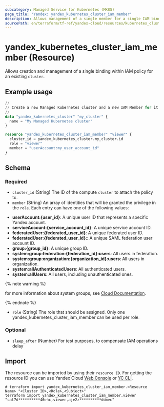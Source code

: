 ```yaml
---
subcategory: Managed Service for Kubernetes (MK8S)
page_title: 'Yandex: yandex_kubernetes_cluster_iam_member'
description: Allows management of a single member for a single IAM binding for a Yandex Kubernetes cluster.
sourcePath: en/terraform/tf-ref/yandex-cloud/resources/kubernetes_cluster_iam_member.md
---
```


# yandex_kubernetes_cluster_iam_member (Resource)

Allows creation and management of a single binding within IAM policy for an existing `cluster`.

## Example usage

```terraform
//
// Create a new Managed Kubernetes cluster and a new IAM Member for it.
//
data "yandex_kubernetes_cluster" "my_cluster" {
  name = "My Managed Kubernetes cluster"
}

resource "yandex_kubernetes_cluster_iam_member" "viewer" {
  cluster_id = yandex_kubernetes_cluster.my_cluster.id
  role = "viewer"
  member = "userAccount:my_user_account_id"
}
```
<!-- schema generated by tfplugindocs -->
## Schema

### Required

- `cluster_id` (String) The ID of the compute `cluster` to attach the policy to.
- `member` (String) An array of identities that will be granted the privilege in the `role`. Each entry can have one of the following values:
 * **userAccount:{user_id}**: A unique user ID that represents a specific Yandex account.
 * **serviceAccount:{service_account_id}**: A unique service account ID.
 * **federatedUser:{federated_user_id}**: A unique federated user ID.
 * **federatedUser:{federated_user_id}:**: A unique SAML federation user account ID.
 * **group:{group_id}**: A unique group ID.
 * **system:group:federation:{federation_id}:users**: All users in federation.
 * **system:group:organization:{organization_id}:users**: All users in organization.
 * **system:allAuthenticatedUsers**: All authenticated users.
 * **system:allUsers**: All users, including unauthenticated ones.

{% note warning %}

for more information about system groups, see [Cloud Documentation](https://yandex.cloud/docs/iam/concepts/access-control/system-group).

{% endnote %}

- `role` (String) The role that should be assigned. Only one yandex_kubernetes_cluster_iam_member can be used per role.

### Optional

- `sleep_after` (Number) For test purposes, to compensate IAM operations delay

## Import

The resource can be imported by using their `resource ID`. For getting the resource ID you can use Yandex Cloud [Web Console](https://console.yandex.cloud) or [YC CLI](https://yandex.cloud/docs/cli/quickstart).

```shell
# terraform import yandex_kubernetes_cluster_iam_member.<Resource Name> "<Cluster ID>,<Role>,<Subject>"
terraform import yandex_kubernetes_cluster_iam_member.viewer "cat7d**********46ehc,viewer,aje2z**********ddmec"
```
